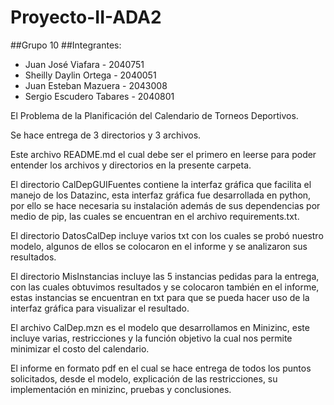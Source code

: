 # Proyecto-II-ADA2

##Grupo 10
##Integrantes: 
- Juan José Viafara - 2040751
- Sheilly Daylin Ortega - 2040051
- Juan Esteban Mazuera - 2043008
- Sergio Escudero Tabares - 2040801

El Problema de la Planificación del Calendario de Torneos Deportivos.

Se hace entrega de 3 directorios y 3 archivos.

Este archivo README.md el cual debe ser el primero en leerse para poder entender los archivos y directorios en la presente carpeta.

El directorio CalDepGUIFuentes contiene la interfaz gráfica que facilita el manejo de los Datazinc, esta interfaz gráfica fue desarrollada en python, por ello se hace necesaria su instalación además de sus dependencias por medio de pip, las cuales se encuentran en el archivo requirements.txt.

El directorio DatosCalDep incluye varios txt con los cuales se probó nuestro modelo, algunos de ellos se colocaron en el informe y se analizaron sus resultados.

El directorio MisInstancias incluye las 5 instancias pedidas para la entrega, con las cuales obtuvimos resultados y se colocaron también en el informe, estas instancias se encuentran en txt para que se pueda hacer uso de la interfaz gráfica para visualizar el resultado.

El archivo CalDep.mzn es el modelo que desarrollamos en Minizinc, este incluye varias, restricciones y la función objetivo la cual nos permite minimizar el costo del calendario.

El informe en formato pdf en el cual se hace entrega de todos los puntos solicitados, desde el modelo, explicación de las restricciones, su implementación en minizinc, pruebas y conclusiones.